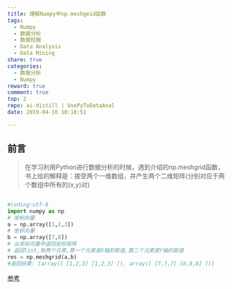 ```yaml
---
title: 理解Numpy中np.meshgeid函数
tags:
  - Numpy
  - 数据分析
  - 数据挖掘
  - Data Analysis
  - Data Mining
share: true
categories:
  - 数据分析
  - Numpy
reward: true
comment: true
top: 2
repo: ai-distill | UsePyToDataAnal
date: 2019-04-16 10:18:51

---
```




## 前言

> 在学习利用Python进行数据分析的时候，遇到介绍的np.meshgrid函数，书上给的解释是：接受两个一维数组，并产生两个二维矩阵(分别对应于两个数组中所有的(x,y)对)

## 

```python
#coding:utf-8
import numpy as np
# 坐标向量
a = np.array([1,2,3])
# 坐标向量
b = np.array([7,8])
# 从坐标向量中返回坐标矩阵
# 返回list,有两个元素,第一个元素是X轴的取值,第二个元素是Y轴的取值
res = np.meshgrid(a,b)
#返回结果: [array([ [1,2,3] [1,2,3] ]), array([ [7,7,7] [8,8,8] ])]
```



[参考](<https://blog.csdn.net/littlehaes/article/details/83543459>)











<!--more-->







